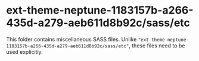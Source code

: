 # ext-theme-neptune-1183157b-a266-435d-a279-aeb611d8b92c/sass/etc

This folder contains miscellaneous SASS files. Unlike `"ext-theme-neptune-1183157b-a266-435d-a279-aeb611d8b92c/sass/etc"`, these files
need to be used explicitly.
